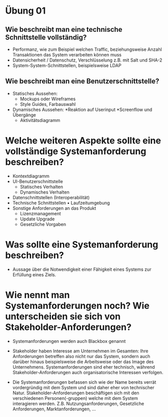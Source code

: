 # Übung 01

## Wie beschreibt man eine technische Schnittstelle vollständig?
* Performanz, wie zum Beispiel welchen Traffic, beziehungsweise Anzahl Transaktionen das System verarbeiten können muss 
* Datensicherheit / Datenschutz, Verschlüsselung z.B. mit Salt und SHA-2 
* System-System-Schnittstellen, beispielsweise LDAP

## Wie beschreibt man eine Benutzerschnittstelle?
* Statisches Aussehen: 
  * Mockups oder Wireframes 
  * Style Guides, Farbauswahl 
* Dynamisches Aussehen: 
  *Reaktion auf Userinput 
  *Screenflow und Übergänge
  * Aktivitätsdiagramm
   
# Welche weiteren Aspekte sollte eine vollständige Systemanforderung beschreiben?
* Kontextdiagramm 
* UI-Benutzerschnittstelle 
  * Statisches Verhalten 
  * Dynamisches Verhalten 
* Datenschnittstellen (Interoperabilität) 
* Technische Schnittstellen • Laufzeitumgebung 
* Sonstige Anforderungen an das Produkt 
  * Lizenzmanagement 
  * Update Upgrade 
  * Gesetzliche Vorgaben
   
# Was sollte eine Systemanforderung beschreiben?
* Aussage über die Notwendigkeit einer Fähigkeit eines Systems zur Erfüllung eines Ziels.

# Wie nennt man Systemanforderungen noch? Wie unterscheiden sie sich von Stakeholder-Anforderungen?
* Systemanforderungen werden auch Blackbox genannt 
* Stakeholder haben Interesse am Unternehmen im Gesamten: 
Ihre Anforderungen betreffen also nicht nur das System, 
sondern auch darüber hinaus beispielsweise die Arbeitsweise oder 
das Image des Unternehmens. Systemanforderungen sind eher technisch, 
während Stakeholder-Anforderungen auch organisatorische Interessen verfolgen.
   
* Die Systemanforderungen befassen sich wie der Name bereits verrät 
vordergründig mit dem System und sind daher eher von technischer Natur. 
Stakeholder-Anforderungen beschäftigen sich mit den verschiedenen 
Personen(-gruppen) welche mit dem System interagieren werden. 
Z.B. Nutzungsanforderungen, Gesetzliche Anforderungen, Marktanforderungen, …

